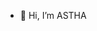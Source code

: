 - 👋 Hi, I’m ASTHA


<!---
communityASTHA/communityASTHA is a ✨ special ✨ repository because its `README.md` (this file) appears on your GitHub profile.
You can click the Preview link to take a look at your changes.
--->
